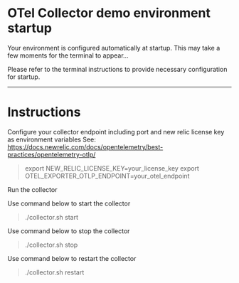 # OTel Collector demo environment startup

Your environment is configured automatically at startup. This may take a few moments for the terminal to appear...

Please refer to the terminal instructions to provide necessary configuration for startup.

----

# Instructions
Configure your collector endpoint including port and new relic license key as environment variables
See: https://docs.newrelic.com/docs/opentelemetry/best-practices/opentelemetry-otlp/

> export NEW_RELIC_LICENSE_KEY=your_license_key
> export OTEL_EXPORTER_OTLP_ENDPOINT=your_otel_endpoint

Run the collector 

Use command below to start the collector
> ./collector.sh start

Use command below to stop the collector
> ./collector.sh stop

Use command below to restart the collector
> ./collector.sh restart
